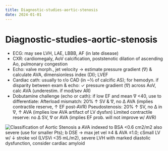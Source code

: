 ```yaml
---
title: Diagnostic-studies-aortic-stenosis
date: 2024-01-01
---
```


# Diagnostic-studies-aortic-stenosis

- ECG: may see LVH, LAE, LBBB, AF (in late disease)
- CXR: cardiomegaly, AoV calcification, poststenotic dilation of ascending Ao, pulmonary congestion
- Echo: valve morph., jet velocity → estimate pressure gradient (∇) & calculate AVA, dimensionless index (DI); LVEF
- Cardiac cath: usually to r/o CAD (in ~½ of calcific AS); for hemodyn. if disparity between exam & echo: ✓ pressure gradient (∇) across AoV, calc AVA (underestim. if mod/sev AR)
- Dobutamine challenge (echo or cath): if low EF and mean ∇ <40, use to differentiate:
  Afterload mismatch: 20% ↑ SV & ∇, no ∆ AVA (implies contractile reserve, ↑ EF post-AVR)
  Pseudostenosis: 20% ↑ SV, no ∆ in ∇, ↑ AVA (implies low AVA artifact of LV dysfxn)
  Limited contractile reserve: no ∆ SV, ∇ or AVA (implies EF prob. will not improve w/ AVR)

![Classification of Aortic Stenosis](https://i.imgur.com/6zGufVl.png)
a
AVA indexed to BSA <0.6 cm2/m2 also severe (use for smaller Pts);
b
DSE → max jet vel ≥4 & AVA ≤1.0; cSmall LV w/ ↓ stroke vol (LVSVi <35 mL/m2), severe LVH with marked diastolic dysfunction, consider cardiac amyloid
